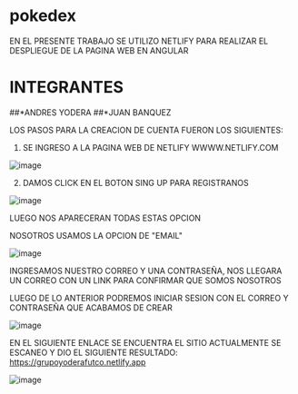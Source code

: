 # pokedex

EN EL PRESENTE TRABAJO SE UTILIZO NETLIFY PARA REALIZAR EL DESPLIEGUE DE LA PAGINA WEB EN ANGULAR

# INTEGRANTES
##*ANDRES YODERA
##*JUAN BANQUEZ


LOS PASOS PARA LA CREACION DE CUENTA FUERON LOS SIGUIENTES:

1. SE INGRESO A LA PAGINA WEB DE NETLIFY WWWW.NETLIFY.COM

![image](https://user-images.githubusercontent.com/52515863/199571090-7339dff7-fbcc-4f90-8894-ff59e65a1278.png)

2. DAMOS CLICK EN EL BOTON SING UP PARA REGISTRANOS

![image](https://user-images.githubusercontent.com/52515863/199571328-be5030f2-5336-497b-b32e-50355914b787.png)

LUEGO NOS APARECERAN TODAS ESTAS OPCION

NOSOTROS USAMOS LA OPCION DE "EMAIL"

![image](https://user-images.githubusercontent.com/52515863/199571495-fcd826bf-19a9-442a-9584-0e75ce4a154a.png)

INGRESAMOS NUESTRO CORREO Y UNA CONTRASEÑA, NOS LLEGARA UN CORREO CON UN LINK PARA CONFIRMAR QUE SOMOS NOSOTROS

LUEGO DE LO ANTERIOR PODREMOS INICIAR SESION CON EL CORREO Y CONTRASEÑA QUE ACABAMOS DE CREAR 

![image](https://user-images.githubusercontent.com/52515863/199575345-0bd306e1-b6ec-464b-a3bb-a33df8fe9ae3.png)


EN EL SIGUIENTE ENLACE SE ENCUENTRA EL SITIO ACTUALMENTE SE ESCANEO Y DIO EL SIGUIENTE RESULTADO: 
https://grupoyoderafutco.netlify.app

![image](https://user-images.githubusercontent.com/52515863/199575192-8f2ea169-2bc0-4232-86b5-b4daadee6cbb.png)

